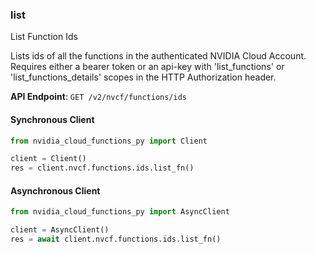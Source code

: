 
### list <a name="list"></a>
List Function Ids

Lists ids of all the functions in the authenticated NVIDIA Cloud Account.  Requires either a bearer token or an api-key with 'list_functions' or  'list_functions_details' scopes in the HTTP Authorization header. 

**API Endpoint**: `GET /v2/nvcf/functions/ids`

#### Synchronous Client

```python
from nvidia_cloud_functions_py import Client

client = Client()
res = client.nvcf.functions.ids.list_fn()
```

#### Asynchronous Client

```python
from nvidia_cloud_functions_py import AsyncClient

client = AsyncClient()
res = await client.nvcf.functions.ids.list_fn()
```
